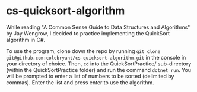 # cs-quicksort-algorithm

While reading "A Common Sense Guide to Data Structures and Algorithms" by Jay Wengrow, I decided to practice implementing the QuickSort algorithm in C#.

To use the program, clone down the repo by running ```git clone git@github.com:colebryant/cs-quicksort-algorithm.git``` in the console in your directory of choice. Then, ```cd``` into the QuickSortPractice/ sub-directory (within the QuickSortPractice folder) and run the command ```dotnet run```. You will be prompted to enter a list of numbers to be sorted (delimited by commas). Enter the list and press enter to use the algorithm.
